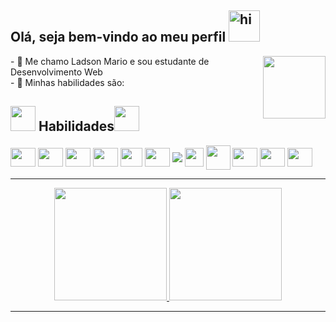 ## Olá, seja bem-vindo ao meu perfil <img width="50" src="https://user-images.githubusercontent.com/1303154/88677602-1635ba80-d120-11ea-84d8-d263ba5fc3c0.gif" width="50px" alt="hi">
<img align="right" width="auto" height="100" src="https://user-images.githubusercontent.com/82732587/146111649-7a090244-74e2-47ef-8e28-7d768f9a87f0.png">
- 🔭 Me chamo Ladson Mario e sou estudante de Desenvolvimento Web<br/>
- 🌱 Minhas habilidades são:
<h2><img src="https://media2.giphy.com/media/QssGEmpkyEOhBCb7e1/giphy.gif?cid=ecf05e47a0n3gi1bfqntqmob8g9aid1oyj2wr3ds3mg700bl&rid=giphy.gif" width="40" /> Habilidades<img src="https://media2.giphy.com/media/QssGEmpkyEOhBCb7e1/giphy.gif?cid=ecf05e47a0n3gi1bfqntqmob8g9aid1oyj2wr3ds3mg700bl&rid=giphy.gif" width="40"></h2>

<div>   
  <img align="center" height="30" width="40" src="https://cdn.jsdelivr.net/gh/devicons/devicon/icons/html5/html5-original.svg"> 
  <img align="center" height="30" width="40" src="https://cdn.jsdelivr.net/gh/devicons/devicon/icons/css3/css3-original.svg">
  <img align="center" height="30" width="40" src="https://cdn.jsdelivr.net/gh/devicons/devicon/icons/javascript/javascript-original.svg">
  <img align="center" height="30" width="40" src="https://cdn.jsdelivr.net/gh/devicons/devicon/icons/typescript/typescript-original.svg">
  <img align="center" height="30" width="35" src="https://upload.wikimedia.org/wikipedia/commons/thumb/a/a7/React-icon.svg/2300px-React-icon.svg.png" />
  <img align="center" height="30" width="40" src="https://cdn.jsdelivr.net/gh/devicons/devicon/icons/nodejs/nodejs-original.svg">
  <img align="center" src="https://img.icons8.com/color/40/000000/bootstrap.png">
  <img align="center" height="30" width="30" src="https://www.iconsdb.com/icons/preview/brown/mustache-2-xxl.png"> 
  <img align="center" height="39" width="39" src="https://img.icons8.com/color/48/000000/mongodb.png"/>
  <img align="center" height="30" width="40" src="https://cdn.jsdelivr.net/gh/devicons/devicon/icons/mysql/mysql-original.svg">   
  <img align="center" height="30" width="40" src="https://cdn.jsdelivr.net/gh/devicons/devicon/icons/firebase/firebase-plain.svg" />
  <img align="center" height="30" width="40" src="https://cdn.jsdelivr.net/gh/devicons/devicon/icons/git/git-original.svg">
</div>

<hr/>
<div align="center">
  <a href="https://github.com/ladsonmario?tab=repositories">
  <img height="180em" src="https://github-readme-stats.vercel.app/api?username=ladsonmario&show_icons=true&theme=dracula&include_all_commits=true">
  <img height="180em" src="https://github-readme-stats.vercel.app/api/top-langs/?username=ladsonmario&layout=compact&langs_count=7&theme=dracula">
</div>
<hr/>
